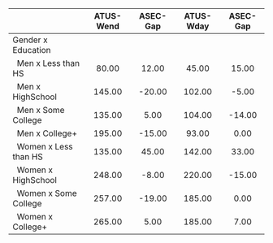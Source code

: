 
|                      |    ATUS-Wend |     ASEC-Gap |    ATUS-Wday |     ASEC-Gap |
| -------------------- | :----------: | :----------: | :----------: | :----------: |
| Gender x Education   |              |              |              |              |
| &nbsp;&nbsp;Men x Less than HS |        80.00 |        12.00 |        45.00 |        15.00 |
| &nbsp;&nbsp;Men x HighSchool |       145.00 |       -20.00 |       102.00 |        -5.00 |
| &nbsp;&nbsp;Men x Some College |       135.00 |         5.00 |       104.00 |       -14.00 |
| &nbsp;&nbsp;Men x College+ |       195.00 |       -15.00 |        93.00 |         0.00 |
| &nbsp;&nbsp;Women x Less than HS |       135.00 |        45.00 |       142.00 |        33.00 |
| &nbsp;&nbsp;Women x HighSchool |       248.00 |        -8.00 |       220.00 |       -15.00 |
| &nbsp;&nbsp;Women x Some College |       257.00 |       -19.00 |       185.00 |         0.00 |
| &nbsp;&nbsp;Women x College+ |       265.00 |         5.00 |       185.00 |         7.00 |

